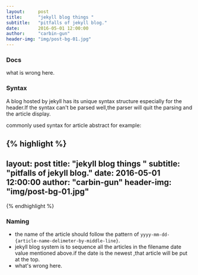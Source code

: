 ```yaml
---
layout:     post
title:      "jekyll blog things "
subtitle:   "pitfalls of jekyll blog."
date:       2016-05-01 12:00:00
author:     "carbin-gun"
header-img: "img/post-bg-01.jpg"
---
```


### Docs
what is wrong here.
### Syntax
A blog hosted by jekyll has its unique syntax structure especially for the header.If the syntax can't be parsed well,the parser will quit the parsing and the article display.

commonly used syntax for article abstract for example:

{% highlight  %}
---
layout:     post
title:      "jekyll blog things "
subtitle:   "pitfalls of jekyll blog."
date:       2016-05-01 12:00:00
author:     "carbin-gun"
header-img: "img/post-bg-01.jpg"
---
{% endhighlight %}


### Naming
- the name of the article should follow the pattern of `yyyy-mm-dd-{article-name-delimeter-by-middle-line}`.
-  jekyll blog system is to sequence all the articles in the filename date value mentioned above.if the date is the newest ,that article will be put at the top.
- what's wrong here.


